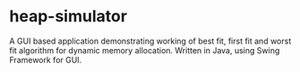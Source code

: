 # heap-simulator
A GUI based application demonstrating working of best fit, first fit and worst fit algorithm for dynamic memory allocation. Written in Java, using Swing Framework for GUI.
